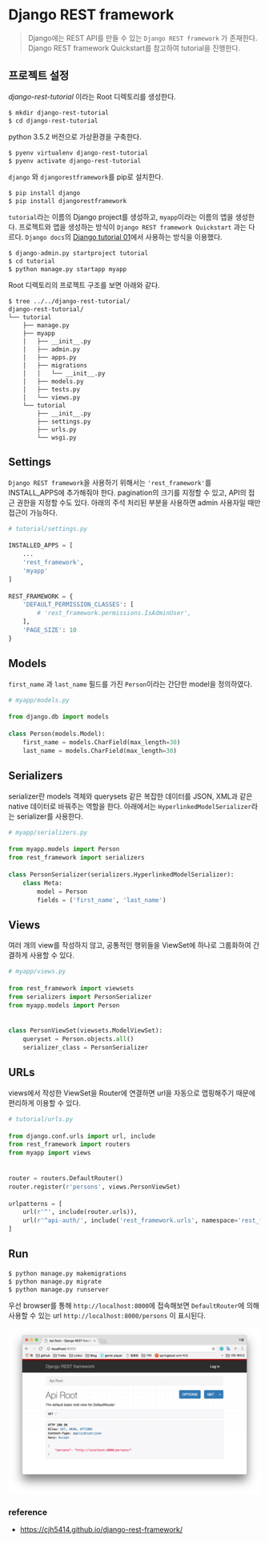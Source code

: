 # Django REST framework

> Django에는 REST API를 만들 수 있는 `Django REST framework` 가 존재한다. Django REST framework Quickstart를 참고하여 tutorial을 진행한다. 

## 프로젝트 설정

*django-rest-tutorial* 이라는 Root 디렉토리를 생성한다.

```shell
$ mkdir django-rest-tutorial
$ cd django-rest-tutorial
```

python 3.5.2 버전으로 가상환경을 구축한다.

```shell
$ pyenv virtualenv django-rest-tutorial
$ pyenv activate django-rest-tutorial
```

`django` 와 `djangorestframework`를 pip로 설치한다.

```shell
$ pip install django
$ pip install djangorestframework
```

`tutorial`라는 이름의 Django project를 생성하고, `myapp`이라는 이름의 앱을 생성한다.
프로젝트와 앱을 생성하는 방식이 `Django REST framework Quickstart` 과는 다르다. `Django docs`의 [Django tutorial 01](https://docs.djangoproject.com/en/1.10/intro/tutorial01/)에서 사용하는 방식을 이용했다.

```
$ django-admin.py startproject tutorial
$ cd tutorial
$ python manage.py startapp myapp
```

Root 디렉토리의 프로젝트 구조를 보면 아래와 같다.

```
$ tree ../../django-rest-tutorial/
django-rest-tutorial/
└── tutorial
    ├── manage.py
    ├── myapp
    │   ├── __init__.py
    │   ├── admin.py
    │   ├── apps.py
    │   ├── migrations
    │   │   └── __init__.py
    │   ├── models.py
    │   ├── tests.py
    │   └── views.py
    └── tutorial
        ├── __init__.py
        ├── settings.py
        ├── urls.py
        └── wsgi.py
```



## Settings

`Django REST framework`을 사용하기 위해서는 `'rest_framework'`를 INSTALL_APPS에 추가해줘야 한다.
pagination의 크기를 지정할 수 있고, API의 접근 권한을 지정할 수도 있다. 아래의 주석 처리된 부분을 사용하면 admin 사용자일 때만 접근이 가능하다.

```python
# tutorial/settings.py

INSTALLED_APPS = [
    ...
    'rest_framework',
    'myapp'
]

REST_FRAMEWORK = {
    'DEFAULT_PERMISSION_CLASSES': [
        # 'rest_framework.permissions.IsAdminUser',
    ],
    'PAGE_SIZE': 10
}
```

## Models

`first_name` 과 `last_name` 필드를 가진 `Person`이라는 간단한 model을 정의하였다.

```python
# myapp/models.py

from django.db import models

class Person(models.Model):
    first_name = models.CharField(max_length=30)
    last_name = models.CharField(max_length=30)
```

## Serializers

serializer란 models 객체와 querysets 같은 복잡한 데이터를 JSON, XML과 같은 native 데이터로 바꿔주는 역할을 한다. 아래에서는 `HyperlinkedModelSerializer`라는 serializer를 사용한다.

```python
# myapp/serializers.py

from myapp.models import Person
from rest_framework import serializers

class PersonSerializer(serializers.HyperlinkedModelSerializer):
    class Meta:
        model = Person
        fields = ('first_name', 'last_name')
```

## Views

여러 개의 view를 작성하지 않고, 공통적인 행위들을 ViewSet에 하나로 그룹화하여 간결하게 사용할 수 있다.

```python
# myapp/views.py

from rest_framework import viewsets
from serializers import PersonSerializer
from myapp.models import Person


class PersonViewSet(viewsets.ModelViewSet):
    queryset = Person.objects.all()
    serializer_class = PersonSerializer
```

## URLs

views에서 작성한 ViewSet을 Router에 연결하면 url을 자동으로 맵핑해주기 때문에 편리하게 이용할 수 있다.

```python
# tutorial/urls.py

from django.conf.urls import url, include
from rest_framework import routers
from myapp import views


router = routers.DefaultRouter()
router.register(r'persons', views.PersonViewSet)

urlpatterns = [
    url(r'^', include(router.urls)),
    url(r'^api-auth/', include('rest_framework.urls', namespace='rest_framework'))
]
```

## Run

```
$ python manage.py makemigrations
$ python manage.py migrate
$ python manage.py runserver
```

우선 browser를 통해 `http://localhost:8000`에 접속해보면 `DefaultRouter`에 의해 사용할 수 있는 url `http://localhost:8000/persons` 이 표시된다.

<img src='./img/result_home.png'>















### reference

+ https://cjh5414.github.io/django-rest-framework/